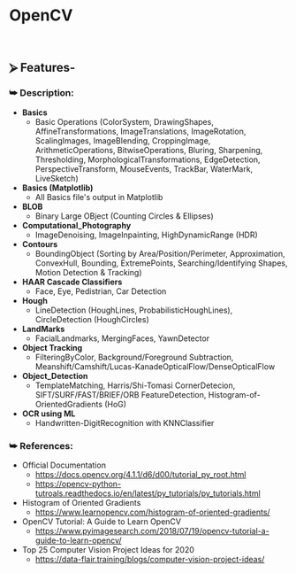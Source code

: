 # OpenCV

<br/>

## ⮚ Features-
### ⮩ Description:
+ **Basics**
  - Basic Operations (ColorSystem, DrawingShapes, AffineTransformations, ImageTranslations, ImageRotation, ScalingImages, ImageBlending, CroppingImage, ArithmeticOperations, BitwiseOperations, Bluring, Sharpening, Thresholding, MorphologicalTransformations, EdgeDetection, PerspectiveTransform, MouseEvents, TrackBar, WaterMark, LiveSketch)
+ **Basics (Matplotlib)**
  - All Basics file's output in Matplotlib
+ **BLOB**
  - Binary Large OBject (Counting Circles & Ellipses)
+ **Computational_Photography**
  - ImageDenoising, ImageInpainting, HighDynamicRange (HDR)
+ **Contours**
  - BoundingObject (Sorting by Area/Position/Perimeter, Approximation, ConvexHull, Bounding, ExtremePoints, Searching/Identifying Shapes, Motion Detection & Tracking)
+ **HAAR Cascade Classifiers**
  - Face, Eye, Pedistrian, Car Detection
+ **Hough**
  - LineDetection (HoughLines, ProbabilisticHoughLines), CircleDetection (HoughCircles)
+ **LandMarks**
  - FacialLandmarks, MergingFaces, YawnDetector
+ **Object Tracking**
  - FilteringByColor, Background/Foreground Subtraction, Meanshift/Camshift/Lucas-KanadeOpticalFlow/DenseOpticalFlow
+ **Object_Detection**
  - TemplateMatching, Harris/Shi-Tomasi CornerDetecion, SIFT/SURF/FAST/BRIEF/ORB FeatureDetection, Histogram-of-OrientedGradients (HoG)
+ **OCR using ML**
  - Handwritten-DigitRecognition with KNNClassifier

### ⮩ References:
+ Official Documentation
  - https://docs.opencv.org/4.1.1/d6/d00/tutorial_py_root.html
  - https://opencv-python-tutroals.readthedocs.io/en/latest/py_tutorials/py_tutorials.html
+ Histogram of Oriented Gradients
  - https://www.learnopencv.com/histogram-of-oriented-gradients/
+ OpenCV Tutorial: A Guide to Learn OpenCV
  - https://www.pyimagesearch.com/2018/07/19/opencv-tutorial-a-guide-to-learn-opencv/
+ Top 25 Computer Vision Project Ideas for 2020
  - https://data-flair.training/blogs/computer-vision-project-ideas/
